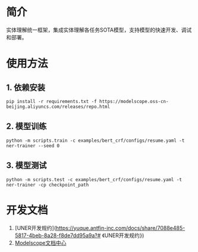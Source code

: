 # 简介
实体理解统一框架，集成实体理解各任务SOTA模型，支持模型的快速开发、调试和部署。


# 使用方法

## 1. 依赖安装
```
pip install -r requirements.txt -f https://modelscope.oss-cn-beijing.aliyuncs.com/releases/repo.html
```

## 2. 模型训练
```
python -m scripts.train -c examples/bert_crf/configs/resume.yaml -t ner-trainer --seed 0
```

## 3. 模型测试
```
python -m scripts.test -c examples/bert_crf/configs/resume.yaml -t ner-trainer -cp checkpoint_path
```

# 开发文档
1. [UNER开发规约](https://yuque.antfin-inc.com/docs/share/7088e485-5817-4beb-8a28-f8de7dd95a9a?# 《UNER开发规约》)
2. [Modelscope文档中心](https://modelscope.cn/docs/%E9%A6%96%E9%A1%B5)
